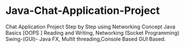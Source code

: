 # Java-Chat-Application-Project
Chat Application Project Step by Step using Networking Concept Java Basics [OOPS ]  Reading and Writing, Networking (Socket Programming) Swing-(GUI)- Java FX, Multit threading,Console Based GUI Based.
